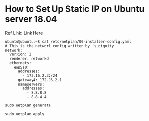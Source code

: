 # How to Set Up Static IP on Ubuntu server 18.04

Ref Link: [Link Here](https://devicetests.com/fixing-start-job-running-wait-network-configured-error-ubuntu-server)


```
ubuntu@ubuntu:~$ cat /etc/netplan/00-installer-config.yaml
# This is the network config written by 'subiquity'
network:
  version: 2
  renderer: networkd
  ethernets:
    enp5s0:
      addresses:
        - 172.16.2.32/24
      gateway4: 172.16.2.1
      nameservers:
        addresses:
          - 8.8.8.8
          - 8.8.4.4

```

```
sudo netplan generate

sudo netplan apply

```
